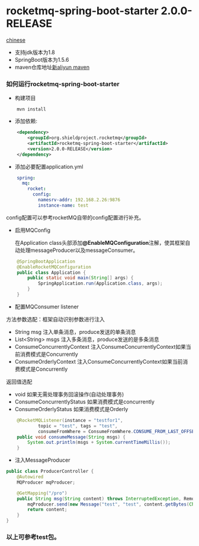 rocketmq-spring-boot-starter 2.0.0-RELEASE
===================================

[chinese](https://github.com/shieldproject/rocketmq-spring-boot-starter/blob/master/README.md)

* 支持jdk版本为1.8
* SpringBoot版本为1.5.6
* maven仓库地址[新aliyun maven](https://maven.aliyun.com/repository/public)

### 如何运行rocketmq-spring-boot-starter

* 构建项目

```shell
	mvn install
```

* 添加依赖:


```xml
    <dependency>
        <groupId>org.shieldproject.rocketmq</groupId>
        <artifactId>rocketmq-spring-boot-starter</artifactId>
        <version>2.0.0-RELEASE</version>
    </dependency>
```

* 添加必要配置application.yml

```yml
	spring:
	  mq:
	    rocket:
	      config:
	        namesrv-addr: 192.168.2.26:9876
	        instance-name: test
```
config配置可以参考rocketMQ自带的config配置进行补充。

* 启用MQConfig

	在Application class头部添加<b>@EnableMQConfiguration</b>注解，使其框架自动处理messageProducer以及messageConsumer。

```java
	@SpringBootApplication
	@EnableRocketMQConfiguration
	public class Application {
	    public static void main(String[] args) {
	        SpringApplication.run(Application.class, args);
	    }
	}
```

* 配置MQConsumer listener

方法参数选配：框架自动识别参数进行注入
*   String msg  注入单条消息，produce发送的单条消息
*   List\<String\> msgs   注入多条消息，produce发送的是多条消息
*   ConsumeConcurrentlyContext  注入ConsumeConcurrentlyContext如果当前消费模式是Concurrently
*   ConsumeOrderlyContext   注入ConsumeConcurrentlyContext如果当前消费模式是Concurrently

返回值选配
*   void    如果无需处理事务回滚操作(自动处理事务)
*   ConsumeConcurrentlyStatus   如果消费模式是concurrently
*   ConsumeOrderlyStatus        如果消费模式是Orderly

```java
    @RocketMQListener(instance = "testfor1",
            topic = "test", tags = "test",
            consumeFromWhere = ConsumeFromWhere.CONSUME_FROM_LAST_OFFSET)
    public void consumeMessage(String msgs) {
        System.out.println(msgs + System.currentTimeMillis());
    }
```

* 注入MessageProducer

```java
public class ProducerController {
    @Autowired
    MQProducer mqProducer;

    @GetMapping("/pro")
    public String msg(String content) throws InterruptedException, RemotingException, MQClientException, MQBrokerException {
        mqProducer.send(new Message("test", "test", content.getBytes(Charset.forName("UTF-8"))));
        return content;
    }
}
```

###	以上可参考test包。